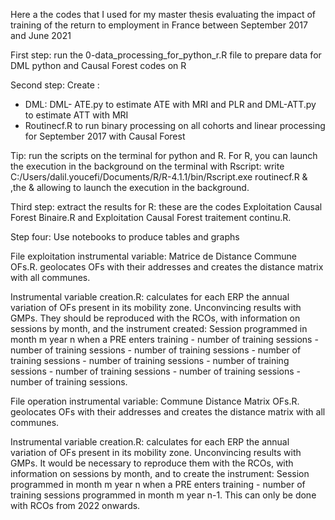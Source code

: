 


Here a the codes that I used for my master thesis evaluating the impact of training of the return to employment in France between September 2017 and June 2021




First step: run the 0-data_processing_for_python_r.R file to prepare data for DML python and Causal Forest codes on R

Second step: Create : 
- DML: DML- ATE.py to estimate ATE with MRI and PLR and DML-ATT.py to estimate ATT with MRI
- Routinecf.R to run binary processing on all cohorts and linear processing for September 2017 with Causal Forest

Tip: run the scripts on the terminal for python and R. For R, you can launch the execution in the background on the terminal with Rscript: write C:/Users/dalil.youcefi/Documents/R/R-4.1.1/bin/Rscript.exe routinecf.R & ,the & allowing to launch the execution in the background.

Third step: extract the results for R: these are the codes Exploitation Causal Forest Binaire.R and Exploitation Causal Forest traitement continu.R.

Step four: Use notebooks to produce tables and graphs


File exploitation instrumental variable: Matrice de Distance Commune OFs.R. geolocates OFs with their addresses and creates the distance matrix with all communes.

Instrumental variable creation.R: calculates for each ERP the annual variation of OFs present in its mobility zone. Unconvincing results with GMPs. They should be reproduced with the RCOs, with information on sessions by month, and the instrument created: Session programmed in month m year n when a PRE enters training - number of training sessions - number of training sessions - number of training sessions - number of training sessions - number of training sessions - number of training sessions - number of training sessions - number of training sessions - number of training sessions.



File operation instrumental variable: Commune Distance Matrix OFs.R. geolocates OFs with their addresses and creates the distance matrix with all communes.

Instrumental variable creation.R: calculates for each ERP the annual variation of OFs present in its mobility zone. Unconvincing results with GMPs. It would be necessary to reproduce them with the RCOs, with information on sessions by month, and to create the instrument: Session programmed in month m year n when a PRE enters training - number of training sessions programmed in month m year n-1. This can only be done with RCOs from 2022 onwards.
